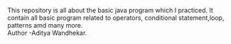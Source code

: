 This repository is all about the basic java program which I practiced.
It contain all basic program related to operators, conditional statement,loop, patterns amd many more.
<br> 
Author -Aditya Wandhekar.

